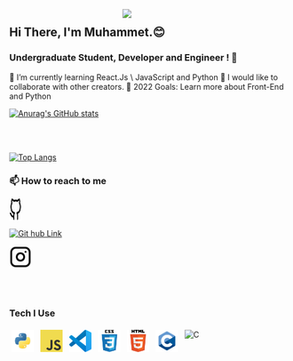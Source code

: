 <img src ="https://media.giphy.com/media/JlVkLKuxRSvLy/giphy.gif" align="right" width="300" heigh="200">

## Hi There, I'm Muhammet.:blush:

 ### Undergraduate Student, Developer and Engineer ! :information_desk_person: 

🌱 I’m currently learning React.Js \ JavaScript and Python 
👯 I would like to collaborate with other creators. 
🥅 2022 Goals: Learn more about Front-End and Python
 
 
 [![Anurag's GitHub stats](https://github-readme-stats.vercel.app/api?username=yldrmuhammet&show_icons=true&theme=merko)](https://github.com/yldrmuhammet)


 <br>
 <br>

 [![Top Langs](https://github-readme-stats.vercel.app/api/top-langs/?username=yldrmuhammet&layout=compact%theme=merko)](https://github.com/yldrmuhammet/github-readme-stats)


### 📫 How to reach to me 


<p>

<a href="https://github.com/yldrmuhammet" target="_blank" rel="noopener noreferrer"> <img src="./img/github-light.svg" alt="Git hub Link" height="40" style="vertical-align:top; margin:6px color:white" width= "22" > </a>

<a href="https:///www.linkedin.com/in/muhammet--yildirim" target="_blank" rel="noopener noreferrer"> <img src="./img/
linkedin-light.svg" alt="Git hub Link" height="40" style="vertical-align:top; margin:6px color:white" width= "22"> </a>

<a href="https://www.instagram.com/muhammetyldrm_" target="_blank" rel="noopener noreferrer" width= "22"> <img src="./img/instagram-light.svg" alt="Instagram" height="40" style="vertical-align:top; margin:4px color:white"> </a>
</p>

<br>
<br>


### Tech I Use

<p>
<img src="https://raw.githubusercontent.com/github/explore/80688e429a7d4ef2fca1e82350fe8e3517d3494d/topics/python/python.png" alt="Python" height="40" style="vertical-align:top; margin:4px">
<img src="https://raw.githubusercontent.com/github/explore/80688e429a7d4ef2fca1e82350fe8e3517d3494d/topics/javascript/javascript.png" alt="Javascript" height="40" style="vertical-align:top; margin:4px">
<img src="https://raw.githubusercontent.com/github/explore/80688e429a7d4ef2fca1e82350fe8e3517d3494d/topics/visual-studio-code/visual-studio-code.png" alt="VS Code" height="40" style="vertical-align:top; margin:4px">
 <img src="https://raw.githubusercontent.com/github/explore/80688e429a7d4ef2fca1e82350fe8e3517d3494d/topics/css/css.png" alt="CSS" height="40" style="vertical-align:top; margin:4px">
<img src="https://raw.githubusercontent.com/github/explore/80688e429a7d4ef2fca1e82350fe8e3517d3494d/topics/html/html.png" alt="Html" height="40" style="vertical-align:top; margin:4px">
<img src="https://raw.githubusercontent.com/github/explore/80688e429a7d4ef2fca1e82350fe8e3517d3494d/topics/c/c.png" alt="C" height="40" style="vertical-align:top; margin:4px">
<img src="https://cdn.jsdelivr.net/gh/devicons/devicon/icons/react/react-original.svg" alt="C" height="40" style="vertical-align:top; margin:4px">
</p>